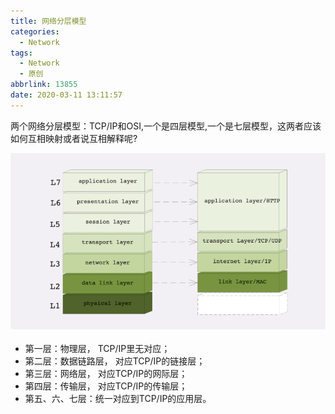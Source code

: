 ```yaml
---
title: 网络分层模型
categories:
  - Network
tags:
  - Network
  - 原创
abbrlink: 13855
date: 2020-03-11 13:11:57
---
```


两个网络分层模型：TCP/IP和OSI,一个是四层模型,一个是七层模型，这两者应该如何互相映射或者说互相解释呢?

<!-- more -->

![](/images/layered-network-model/网络4层7层映射.png)

* 第一层：物理层， TCP/IP里无对应；
* 第二层：数据链路层， 对应TCP/IP的链接层；
* 第三层：网络层， 对应TCP/IP的网际层；
* 第四层：传输层， 对应TCP/IP的传输层；
* 第五、六、七层：统一对应到TCP/IP的应用层。
